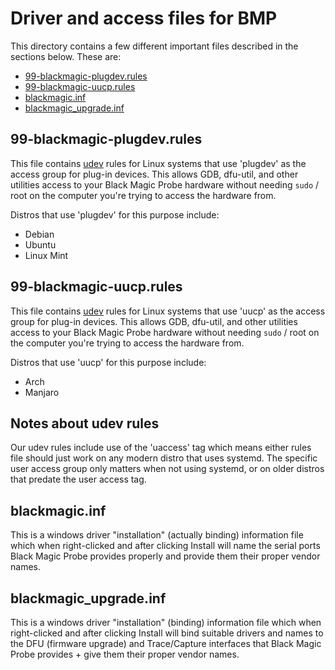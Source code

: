 # Driver and access files for BMP

This directory contains a few different important files described in the sections below. These are:

* [99-blackmagic-plugdev.rules](#99-blackmagic-plugdevrules)
* [99-blackmagic-uucp.rules](#99-blackmagic-uucprules)
* [blackmagic.inf](#blackmagicinf)
* [blackmagic_upgrade.inf](#blackmagic_upgradeinf)

## 99-blackmagic-plugdev.rules

This file contains [udev](https://www.freedesktop.org/wiki/Software/systemd) rules for Linux
systems that use 'plugdev' as the access group for plug-in devices. This allows GDB, dfu-util,
and other utilities access to your Black Magic Probe hardware without needing `sudo` / root on
the computer you're trying to access the hardware from.

Distros that use 'plugdev' for this purpose include:

* Debian
* Ubuntu
* Linux Mint

## 99-blackmagic-uucp.rules

This file contains [udev](https://www.freedesktop.org/wiki/Software/systemd) rules for Linux
systems that use 'uucp' as the access group for plug-in devices. This allows GDB, dfu-util,
and other utilities access to your Black Magic Probe hardware without needing `sudo` / root on
the computer you're trying to access the hardware from.

Distros that use 'uucp' for this purpose include:

* Arch
* Manjaro

## Notes about udev rules

Our udev rules include use of the 'uaccess' tag which means either rules file should just work
on any modern distro that uses systemd. The specific user access group only matters when not using
systemd, or on older distros that predate the user access tag.

## blackmagic.inf

This is a windows driver "installation" (actually binding) information file which when
right-clicked and after clicking Install will name the serial ports Black Magic Probe provides
properly and provide them their proper vendor names.

## blackmagic_upgrade.inf

This is a windows driver "installation" (binding) information file which when right-clicked and
after clicking Install will bind suitable drivers and names to the DFU (firmware upgrade) and
Trace/Capture interfaces that Black Magic Probe provides + give them their proper vendor names.
